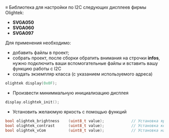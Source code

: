 ≡ Библиотека для настройки по I2C следующих дисплеев фирмы Olightek:  
* **SVGA050**  
* **SVGA060**  
* **SVGA097**  

Для применения необходимо:
* добавить файлы в проект;
* собрать проект, после сборки обратить внимания на строчки **infos**, нужно подключить ваши вспомогательные файлы и вставить вашу функцию работы с I2C
* создать экземпляр класса (с указанием используемого адреса)
```cpp
olightek display(0x0F);
```
* Произвести миниммальную инициализацию дисплея
```cpp
display.olightek_init();
```
* Установить желаюмую яркость с помощью функций  
```cpp
bool olightek_brightness    (uint8_t value);			// Установка яркости дисплея
bool olightek_contrast      (uint8_t value);			// Установка контрастности дисплея
bool olightek_vCom          (uint8_t value);			// Установка напряжения катода дисплея
```